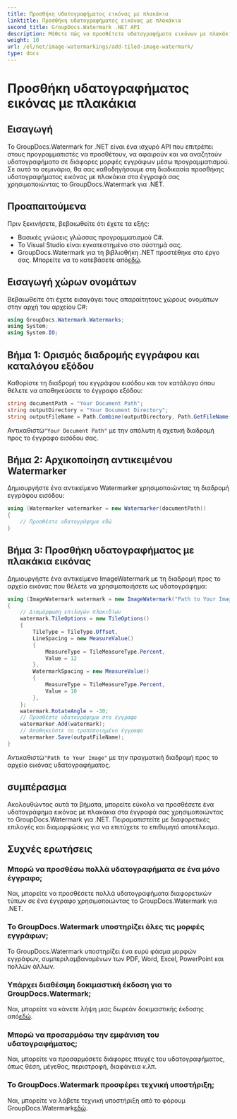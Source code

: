 ```yaml
---
title: Προσθήκη υδατογραφήματος εικόνας με πλακάκια
linktitle: Προσθήκη υδατογραφήματος εικόνας με πλακάκια
second_title: GroupDocs.Watermark .NET API
description: Μάθετε πώς να προσθέτετε υδατογραφήματα εικόνων με πλακάκια στα έγγραφά σας χρησιμοποιώντας το GroupDocs.Watermark για .NET. Εύκολο, αποτελεσματικό και προσαρμόσιμο.
weight: 10
url: /el/net/image-watermarkings/add-tiled-image-watermark/
type: docs
---
```

# Προσθήκη υδατογραφήματος εικόνας με πλακάκια

## Εισαγωγή
Το GroupDocs.Watermark for .NET είναι ένα ισχυρό API που επιτρέπει στους προγραμματιστές να προσθέτουν, να αφαιρούν και να αναζητούν υδατογραφήματα σε διάφορες μορφές εγγράφων μέσω προγραμματισμού. Σε αυτό το σεμινάριο, θα σας καθοδηγήσουμε στη διαδικασία προσθήκης υδατογραφήματος εικόνας με πλακάκια στα έγγραφά σας χρησιμοποιώντας το GroupDocs.Watermark για .NET.
## Προαπαιτούμενα
Πριν ξεκινήσετε, βεβαιωθείτε ότι έχετε τα εξής:
- Βασικές γνώσεις γλώσσας προγραμματισμού C#.
- Το Visual Studio είναι εγκατεστημένο στο σύστημά σας.
- GroupDocs.Watermark για τη βιβλιοθήκη .NET προστέθηκε στο έργο σας. Μπορείτε να το κατεβάσετε από[εδώ](https://releases.groupdocs.com/Watermark/net/).

## Εισαγωγή χώρων ονομάτων
Βεβαιωθείτε ότι έχετε εισαγάγει τους απαραίτητους χώρους ονομάτων στην αρχή του αρχείου C#:
```csharp
using GroupDocs.Watermark.Watermarks;
using System;
using System.IO;
```
## Βήμα 1: Ορισμός διαδρομής εγγράφου και καταλόγου εξόδου
Καθορίστε τη διαδρομή του εγγράφου εισόδου και τον κατάλογο όπου θέλετε να αποθηκεύσετε το έγγραφο εξόδου:
```csharp
string documentPath = "Your Document Path";
string outputDirectory = "Your Document Directory";
string outputFileName = Path.Combine(outputDirectory, Path.GetFileName(documentPath));
```
 Αντικαθιστώ`"Your Document Path"` με την απόλυτη ή σχετική διαδρομή προς το έγγραφο εισόδου σας.
## Βήμα 2: Αρχικοποίηση αντικειμένου Watermarker
Δημιουργήστε ένα αντικείμενο Watermarker χρησιμοποιώντας τη διαδρομή εγγράφου εισόδου:
```csharp
using (Watermarker watermarker = new Watermarker(documentPath))
{
    // Προσθέστε υδατογράφημα εδώ
}
```
## Βήμα 3: Προσθήκη υδατογραφήματος με πλακάκια εικόνας
Δημιουργήστε ένα αντικείμενο ImageWatermark με τη διαδρομή προς το αρχείο εικόνας που θέλετε να χρησιμοποιήσετε ως υδατογράφημα:
```csharp
using (ImageWatermark watermark = new ImageWatermark("Path to Your Image"))
{
    // Διαμόρφωση επιλογών πλακιδίων
    watermark.TileOptions = new TileOptions()
    {
        TileType = TileType.Offset,
        LineSpacing = new MeasureValue()
        {
            MeasureType = TileMeasureType.Percent,
            Value = 12
        },
        WatermarkSpacing = new MeasureValue()
        {
            MeasureType = TileMeasureType.Percent,
            Value = 10
        },
    };
    watermark.RotateAngle = -30;
    // Προσθέστε υδατογράφημα στο έγγραφο
    watermarker.Add(watermark);
    // Αποθηκεύστε το τροποποιημένο έγγραφο
    watermarker.Save(outputFileName);
}
```
 Αντικαθιστώ`"Path to Your Image"` με την πραγματική διαδρομή προς το αρχείο εικόνας υδατογραφήματος.

## συμπέρασμα
Ακολουθώντας αυτά τα βήματα, μπορείτε εύκολα να προσθέσετε ένα υδατογράφημα εικόνας με πλακάκια στα έγγραφά σας χρησιμοποιώντας το GroupDocs.Watermark για .NET. Πειραματιστείτε με διαφορετικές επιλογές και διαμορφώσεις για να επιτύχετε το επιθυμητό αποτέλεσμα.
## Συχνές ερωτήσεις
### Μπορώ να προσθέσω πολλά υδατογραφήματα σε ένα μόνο έγγραφο;
Ναι, μπορείτε να προσθέσετε πολλά υδατογραφήματα διαφορετικών τύπων σε ένα έγγραφο χρησιμοποιώντας το GroupDocs.Watermark για .NET.
### Το GroupDocs.Watermark υποστηρίζει όλες τις μορφές εγγράφων;
Το GroupDocs.Watermark υποστηρίζει ένα ευρύ φάσμα μορφών εγγράφων, συμπεριλαμβανομένων των PDF, Word, Excel, PowerPoint και πολλών άλλων.
### Υπάρχει διαθέσιμη δοκιμαστική έκδοση για το GroupDocs.Watermark;
 Ναι, μπορείτε να κάνετε λήψη μιας δωρεάν δοκιμαστικής έκδοσης από[εδώ](https://releases.groupdocs.com/).
### Μπορώ να προσαρμόσω την εμφάνιση του υδατογραφήματος;
Ναι, μπορείτε να προσαρμόσετε διάφορες πτυχές του υδατογραφήματος, όπως θέση, μέγεθος, περιστροφή, διαφάνεια κ.λπ.
### Το GroupDocs.Watermark προσφέρει τεχνική υποστήριξη;
 Ναι, μπορείτε να λάβετε τεχνική υποστήριξη από το φόρουμ GroupDocs.Watermark[εδώ](https://forum.groupdocs.com/c/watermark/19).